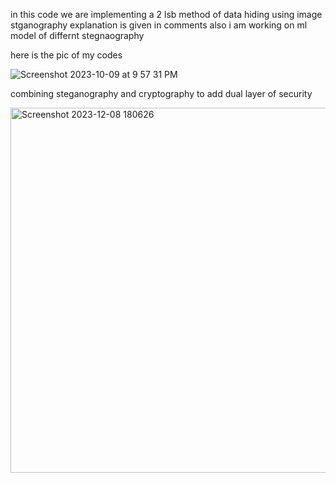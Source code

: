 in this code we are implementing a 2 lsb method of data hiding using image stganography explanation is given in comments also i am working on ml model of differnt stegnaography 

here is the pic of my codes

![Screenshot 2023-10-09 at 9 57 31 PM](https://github.com/anshmakker/stegano/assets/138566287/d54a0f18-8037-430f-bf6a-99b1f9e6fb51)


combining steganography and cryptography to add dual layer of security 

<img width="584" alt="Screenshot 2023-12-08 180626" src="https://github.com/anshmakker/stegano/assets/138566287/b58a8595-3b27-48f9-94a2-72a68bf6f41c">
